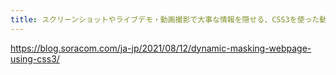 ```yaml
---
title: スクリーンショットやライブデモ・動画撮影で大事な情報を隠せる、CSS3を使った動的マスキング - SORACOM公式ブログ
---
```


https://blog.soracom.com/ja-jp/2021/08/12/dynamic-masking-webpage-using-css3/

